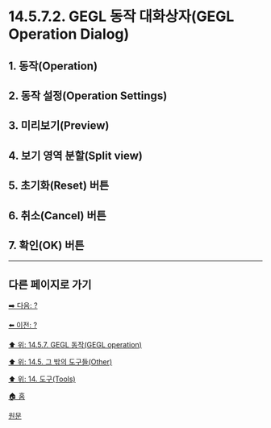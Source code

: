 # 14.5.7.2. GEGL 동작 대화상자(GEGL Operation Dialog)

<a id="14-05-07-02-s1"></a>

## 1. 동작(Operation)

<a id="14-05-07-02-s2"></a>

## 2. 동작 설정(Operation Settings)

<a id="14-05-07-02-s3"></a>

## 3. 미리보기(Preview)

<a id="14-05-07-02-s4"></a>

## 4. 보기 영역 분할(Split view)

<a id="14-05-07-02-s5"></a>

## 5. 초기화(Reset) 버튼

<a id="14-05-07-02-s6"></a>

## 6. 취소(Cancel) 버튼

<a id="14-05-07-02-s7"></a>

## 7. 확인(OK) 버튼

***

## 다른 페이지로 가기

[➡️ 다음: ?]()

[⬅️ 이전: ?]()

[⬆️ 위: 14.5.7. GEGL 동작(GEGL operation)](./14-05-07-00-gegl_operation.md)

[⬆️ 위: 14.5. 그 밖의 도구들(Other)](./14-05-00-other.md)

[⬆️ 위: 14. 도구(Tools)](./14-00-tools.md)

[🏠 홈](./00-home.md)

[원문](https://docs.gimp.org/2.10/ko/gimp-tool-gegl.html#idm17260)